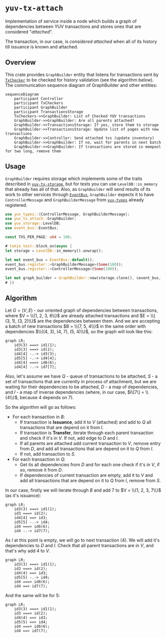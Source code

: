 # `yuv-tx-attach`

Implementation of service inside a node which builds a graph of dependencies between
YUV transactions and stores ones that are considered "_attached_".

The transaction, in our case, is _considered attached_ when all of its history till
issuance is known and attached.

## Overview

This crate provides `GraphBuilder` entity that listens for transactions sent by
[`TxChecker`](../tx-check) to be checked for history validation (see the algorithm
below). The communication sequence diagram of GraphBuilder and other entities:

```mermaid
sequenceDiagram
    participant Controller
    participant TxCheckers
    participant GraphBuilder
    participant TransactionsStorage
    TxCheckers->>GraphBuilder: List of Checked YUV transactions
    GraphBuilder->>GraphBuilder: Are all parents attached?
    GraphBuilder->>TransactionsStorage: If yes, store them to storage
    GraphBuilder->>TransactionsStorage: Update list of pages with new transactions
    GraphBuilder->>Controller: Send attached txs (update inventory)
    GraphBuilder->>GraphBuilder: If no, wait for parents in next batch
    GraphBuilder->>GraphBuilder: If transactions are stored in mempool for two long, remove them
```

## Usage

`GraphBuilder` requires storage which implements some of the traits described in
[`yuv-tx-storage`](../storage), but for tests you can use `LevelDB::in_memory`
that already has all of that. Also, as `GraphBuilder` will send results of its
work to other services through [`EventBus`](../event-bus), `GraphBuilder` expects it to have
`ControllerMessage` and `GraphBuilderMessage` from [`yuv-types`](../types)
already registered.

```rust
use yuv_types::{ControllerMessage, GraphBuilderMessage};
use yuv_tx_attach::GraphBuilder;
use yuv_storage::LevelDB;
use event_bus::EventBus;

const TXS_PER_PAGE: u64 = 100;

# tokio_test::block_on(async {
let storage = LevelDB::in_memory().unwrap();

let mut event_bus = EventBus::default();
event_bus.register::<GraphBuilderMessage>(Some(100));
event_bus.register::<ControllerMessage>(Some(100));

let mut graph_builder = GraphBuilder::new(storage.clone(), &event_bus, 10);
# })
```

## Algorithm

Let $G = (V, E)$ - our oriented graph of dependencies between transactions,
where $V = \\{1, 2, 3, 6\\}$ are already attached transactions and $E = \\{ (3,
1), (3, 2)\\}$ are the dependencies between them. And we are accepting a batch of new
transactions $B = \\{7, 5, 4\\}$ in the same order with dependencies $\\{(4, 3), (4,
7), (5, 4)\\}$, so the graph will look like this:

```mermaid
graph LR;
    id3(3) ===> id1(1);
    id3(3) ===> id(2);
    id4[4] -.-> id3(3);
    id5[5] -.-> id4[4];
    id4[4] ===> id6(6);
    id4[4] -.-> id7[7];
```

Also, let's assume we have $Q$ - queue of transactions to be attached, $S$ -
a set of transactions that are currently in process of attachment, but we are
waiting for their dependencies to be attached, $D$ - a map of dependencies, and
$I$ - a map of inverse dependencies (where, in our case, $I\[7\] = \\{4\\}$, because
4 depends on 7).

So the algorithm will go as follows:

- For each transaction in $B$:
  - If transaction is **Issuance**, add it to $V$ (attached) and add to
      $Q$ all transactions that are depend on it from $I$.
  - If transaction is **Transfer**, iterate through each parent transaction
      and check if it's in $V$. If not, add edge to $D$ and $I$.
  - If all parents are attached add current transaction to $V$, remove entry
      from $D$, and add all transactions that are depend on it to $Q$ from $I$.
  - If not, add transaction to $S$.
- For each transaction in $Q$:
  - Get its all dependencies from $D$ and for each one check if it's in $V$,
    if so, remove it from $D$.
  - If dependencies of current transaction are empty, add it to $V$ and add all
    transactions that are depend on it to $Q$ from $I$, remove from $S$.

In our case, firstly we will iterate through $B$ and add 7 to $V = \\{1, 2, 3,
7\\}$ (as it's issuance):

```mermaid
graph LR;
    id3(3) ===> id1(1);
    id3 ===> id(2);
    id4[4] ==> id3;
    id5[5] -.-> id4;
    id4 ===> id6(6);
    id4 -.-> id7(7);
```

As $I$ at this point is empty, we will go to next transaction (4). We will
add it's dependencies to $D$ and $I$. Check that all parent transactions are
in $V$, and that's why add 4 to $V$.

```mermaid
graph LR;
    id3(3) ===> id1(1);
    id3 ===> id(2);
    id4(4) ==> id3;
    id5[5] -.-> id4;
    id4 ===> id6(6);
    id4 ==> id7(7);
```

And the same will be for 5:

```mermaid
graph LR;
    id3(3) ===> id1(1);
    id3 ===> id(2);
    id4(4) ==> id3;
    id5(5) ==> id4;
    id4 ===> id6(6);
    id4 ==> id7(7);
```
